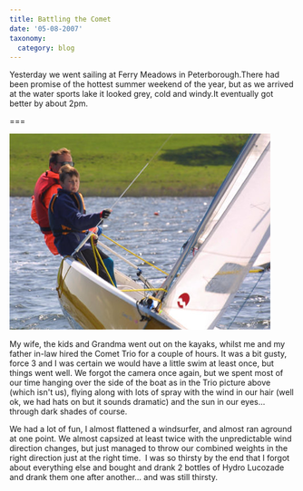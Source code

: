```yaml
---
title: Battling the Comet
date: '05-08-2007'
taxonomy:
  category: blog
---
```


Yesterday we went sailing at Ferry Meadows in Peterborough.There had been promise of the hottest summer weekend of the year, but as we arrived at the water sports lake it looked grey, cold and windy.It eventually got better by about 2pm.

===

![comet](trio.jpg)

My wife, the kids and Grandma went out on the kayaks, whilst me and my father in-law hired the Comet Trio for a couple of hours.   It was a bit gusty, force 3 and I was certain we would have a little swim at least once, but things went well.   We forgot the camera once again, but we spent most of our time hanging over the side of the boat as in the Trio picture above (which isn't us), flying along with lots of spray with the wind in our hair (well ok, we had hats on but it sounds dramatic) and the sun in our eyes... through dark shades of course.

We had a lot of fun,  I almost flattened a windsurfer, and almost ran aground at one point.   We almost capsized at least twice with the unpredictable wind direction changes, but just managed to throw our combined weights in the right direction just at the right time.  I was so thirsty by the end that I forgot about everything else and bought and drank 2 bottles of Hydro Lucozade and drank them one after another... and was still thirsty.
